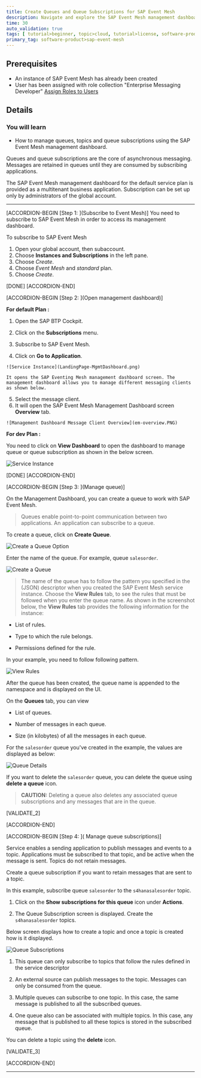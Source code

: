 ```yaml
---
title: Create Queues and Queue Subscriptions for SAP Event Mesh
description: Navigate and explore the SAP Event Mesh management dashboard to implement messaging concepts like queues and queue subscriptions.
time: 30
auto_validation: true
tags: [ tutorial>beginner, topic>cloud, tutorial>license, software-product>technology-platform>sap-business-technology-platform]
primary_tag: software-product>sap-event-mesh
---
```

## Prerequisites
- An instance of SAP Event Mesh has already been created
- User has been assigned with role collection "Enterprise Messaging Developer" [Assign Roles to Users](https://help.sap.com/viewer/bf82e6b26456494cbdd197057c09979f/Cloud/en-US/637d331010e54a2999e2f023d2de1130.html)

## Details
### You will learn
  - How to manage queues, topics and queue subscriptions using the SAP Event Mesh management dashboard.

Queues and queue subscriptions are the core of asynchronous messaging. Messages are retained in queues until they are consumed by subscribing applications.

The SAP Event Mesh management dashboard for the default service plan is provided as a multitenant business application. Subscription can be set up only by administrators of the global account.

---
[ACCORDION-BEGIN [Step 1: ](Subscribe to Event Mesh)]
You need to subscribe to SAP Event Mesh in order to access its management dashboard.

To subscribe to SAP Event Mesh

1. Open your global account, then subaccount.
2. Choose **Instances and Subscriptions** in the left pane.
3. Choose *Create*.
4. Choose *Event Mesh* and *standard* plan.
5. Choose *Create*.

[DONE]
[ACCORDION-END]

[ACCORDION-BEGIN [Step 2: ](Open management dashboard)]

**For default Plan :**

  1. Open the SAP BTP Cockpit.

  2. Click on the **Subscriptions** menu.

  3. Subscribe to SAP Event Mesh.

  4. Click on **Go to Application**.

    ![Service Instance](LandingPage-MgmtDashboard.png)

    It opens the SAP Eventing Mesh management dashboard screen. The management dashboard allows you to manage different messaging clients as shown below.

  5. Select the message client.
  6. It will open the SAP Event Mesh Management Dashboard screen  **Overview** tab.


    ![Management Dashboard Message Client Overview](em-overview.PNG)

**For dev Plan :**

  You need to click on **View Dashboard** to open the dashboard to manage queue or queue subscription as shown in the below screen.

  ![Service Instance](instance-dashboard-devplan.png)

[DONE]
[ACCORDION-END]

  [ACCORDION-BEGIN [Step 3: ](Manage queue)]

On the Management Dashboard, you can create a queue to work with SAP Event Mesh.

> Queues enable point-to-point communication between two applications. An application can subscribe to a queue.


To create a queue, click on **Create Queue**.

  ![Create a Queue Option](create-queue-option.PNG)

Enter the name of the queue. For example, queue `salesorder`.

  ![Create a Queue](create-queue.PNG)

> The name of the queue has to follow the pattern you specified in the (JSON) descriptor when you created the SAP Event Mesh service instance. Choose the **View Rules** tab, to see the rules that must be followed when you enter the queue name. As shown in the screenshot below, the **View Rules** tab provides the following information for the instance:
>
  - List of rules.
>
  - Type to which the rule belongs.
>
  - Permissions defined for the rule.

In your example, you need to follow following pattern.


![View Rules](rules.PNG)

After the queue has been created, the queue name is appended to the namespace and is displayed on the UI.

On the **Queues** tab, you can view

  - List of queues.

  - Number of messages in each queue.

  - Size (in kilobytes) of all the messages in each queue.

For the `salesorder` queue you've created in the example, the values are displayed as below:

![Queue Details](ems-queue-tab.png)


If you want to delete the `salesorder` queue, you can delete the queue using **delete a queue** icon.


>**CAUTION:** Deleting a queue also deletes any associated queue subscriptions and any messages that are in the queue.


[VALIDATE_2]

[ACCORDION-END]

[ACCORDION-BEGIN [Step 4: ]( Manage queue subscriptions)]
>
Service enables a sending application to publish messages and events to a topic. Applications must be subscribed to that topic, and be active when the message is sent. Topics do not retain messages.
>
Create a queue subscription if you want to retain messages that are sent to a topic.

In this example, subscribe queue `salesorder` to the `s4hanasalesorder` topic.

1. Click on the **Show subscriptions for this queue** icon under **Actions**.

2. The Queue Subscription screen is displayed. Create the `s4hanasalesorder` topics.

Below screen displays how to create a topic and once a topic is created how is it displayed.

![Queue Subscriptions](queue-subscription.PNG)

>
1. This queue can only subscribe to topics that follow the rules defined in the service descriptor
>
2. An external source can publish messages to the topic. Messages can only be consumed from the queue.
>
3. Multiple queues can subscribe to one topic. In this case, the same message is published to all the subscribed queues.
>
4. One queue also can be associated with multiple topics. In this case, any message that is published to all these topics is stored in the subscribed queue.


You can delete a topic using the **delete** icon.

[VALIDATE_3]

[ACCORDION-END]

---
